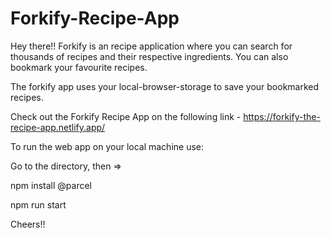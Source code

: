 # Forkify-Recipe-App

Hey there!!
Forkify is an recipe application where you can search for thousands of recipes and their respective ingredients. You can also bookmark your favourite recipes.

The forkify app uses your local-browser-storage to save your bookmarked recipes.

Check out the Forkify Recipe App on the following link - https://forkify-the-recipe-app.netlify.app/

To run the web app on your local machine use:

Go to the directory, then =>

npm install @parcel

npm run start

Cheers!!
